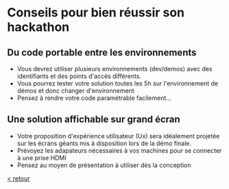# Conseils pour bien réussir son hackathon

## Du code portable entre les environnements
- Vous devrez utiliser plusieurs environnements (dev/demos) avec des identifiants et des points d'accès différents.
- Vous pourrez tester votre solution toutes les 5h sur l'environnement de démos et donc changer d'environnement
- Pensez  à rendre votre code paramétrable facilement...

## Une solution affichable sur grand écran 
- Votre proposition d'expérience utilisateur (Ux) sera idéalement projetée sur les écrans géants mis à disposition lors de la démo finale. 
- Prévoyez les adapateurs nécessaires à vos machines pour se connecter à une prise HDMI
- Pensez au moyen de présentation à utiliser dès la conception

[< retour](README.md)
